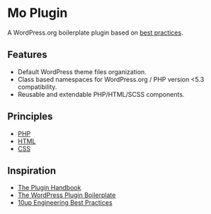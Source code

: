 # Mo Plugin 

A WordPress.org boilerplate plugin based on [best practices](https://developer.wordpress.org/plugins/the-basics/best-practices/).

## Features

* Default WordPress theme files organization.
* Class based namespaces for WordPress.org / PHP version <5.3 compatibility.
* Reusable and extendable PHP/HTML/SCSS components.

## Principles

* [PHP](PHP.md)
* [HTML](HTML.md)
* [CSS](CSS.md)

## Inspiration

* [The Plugin Handbook](https://developer.wordpress.org/plugins/)
* [The WordPress Plugin Boilerplate](http://wppb.io/)
* [10up Engineering Best Practices](https://10up.github.io/Engineering-Best-Practices/)


